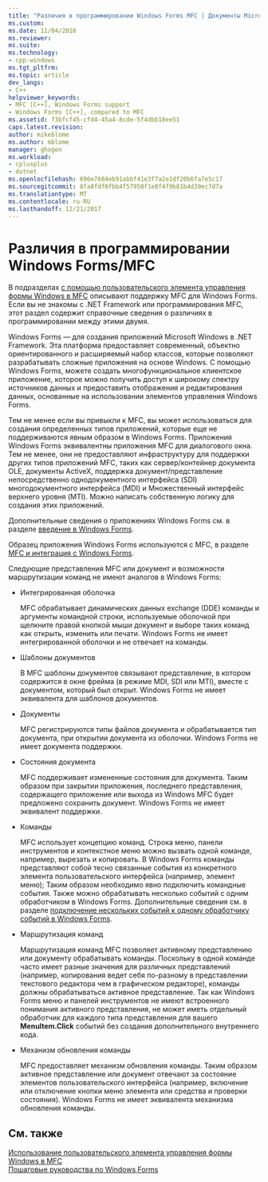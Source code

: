 ```yaml
---
title: "Различия в программировании Windows Forms MFC | Документы Microsoft"
ms.custom: 
ms.date: 11/04/2016
ms.reviewer: 
ms.suite: 
ms.technology:
- cpp-windows
ms.tgt_pltfrm: 
ms.topic: article
dev_langs:
- C++
helpviewer_keywords:
- MFC [C++], Windows Forms support
- Windows Forms [C++], compared to MFC
ms.assetid: f3bfcf45-cfd4-45a4-8cde-5f4dbb18ee51
caps.latest.revision: 
author: mikeblome
ms.author: mblome
manager: ghogen
ms.workload:
- cplusplus
- dotnet
ms.openlocfilehash: 696e7684eb91abbf41e3f7a2e1df20b6fa7e5c17
ms.sourcegitcommit: 8fa8fdf0fbb4f57950f1e8f4f9b81b4d39ec7d7a
ms.translationtype: MT
ms.contentlocale: ru-RU
ms.lasthandoff: 12/21/2017
---
```

# <a name="windows-formsmfc-programming-differences"></a>Различия в программировании Windows Forms/MFC
В подразделах [с помощью пользовательского элемента управления формы Windows в MFC](../dotnet/using-a-windows-form-user-control-in-mfc.md) описывают поддержку MFC для Windows Forms. Если вы не знакомы с .NET Framework или программирования MFC, этот раздел содержит справочные сведения о различиях в программировании между этими двумя.  
  
 Windows Forms — для создания приложений Microsoft Windows в .NET Framework. Эта платформа предоставляет современный, объектно ориентированного и расширяемый набор классов, которые позволяют разрабатывать сложные приложения на основе Windows. С помощью Windows Forms, можете создать многофункциональное клиентское приложение, которое можно получить доступ к широкому спектру источников данных и предоставить отображения и редактирования данных, основанные на использовании элементов управления Windows Forms.  
  
 Тем не менее если вы привыкли к MFC, вы может использоваться для создания определенных типов приложений, которые еще не поддерживаются явным образом в Windows Forms. Приложения Windows Forms эквивалентны приложения MFC для диалогового окна. Тем не менее, они не предоставляют инфраструктуру для поддержки других типов приложений MFC, таких как сервер/контейнер документа OLE, документы ActiveX, поддержка документ/представление непосредственно однодокументного интерфейса (SDI) многодокументного интерфейса (MDI) и Множественный интерфейс верхнего уровня (MTI). Можно написать собственную логику для создания этих приложений.  
  
 Дополнительные сведения о приложениях Windows Forms см. в разделе [введение в Windows Forms](/dotnet/framework/winforms/windows-forms-overview).  
  
 Образец приложения Windows Forms используются с MFC, в разделе [MFC и интеграция с Windows Forms](http://www.microsoft.com/downloads/details.aspx?FamilyID=987021bc-e575-4fe3-baa9-15aa50b0f599&displaylang=en).  
  
 Следующие представления MFC или документ и возможности маршрутизации команд не имеют аналогов в Windows Forms:  
  
-   Интегрированная оболочка  
  
     MFC обрабатывает динамических данных exchange (DDE) команды и аргументы командной строки, используемые оболочкой при щелкните правой кнопкой мыши документ и выборе таких команд как открыть, изменить или печати. Windows Forms не имеет интегрированной оболочки и не отвечает на команды.  
  
-   Шаблоны документов  
  
     В MFC шаблоны документов связывают представление, в котором содержится в окне фрейма (в режиме MDI, SDI или MTI), вместе с документом, который был открыт. Windows Forms не имеет эквивалента для шаблонов документов.  
  
-   Документы  
  
     MFC регистрируются типы файлов документа и обрабатывается тип документа, при открытии документа из оболочки. Windows Forms не имеет документа поддержки.  
  
-   Состояния документа  
  
     MFC поддерживает измененные состояния для документа. Таким образом при закрытии приложения, последнего представления, содержащего приложение или выхода из Windows MFC будет предложено сохранить документ. Windows Forms не имеет эквивалент поддержки.  
  
-   Команды  
  
     MFC использует концепцию команд. Строка меню, панели инструментов и контекстное меню можно вызвать одной команде, например, вырезать и копировать. В Windows Forms команды представляют собой тесно связанные события из конкретного элемента пользовательского интерфейса (например, элемент меню); Таким образом необходимо явно подключить командные события. Также можно обрабатывать несколько событий с одним обработчиком в Windows Forms. Дополнительные сведения см. в разделе [подключение нескольких событий к одному обработчику событий в Windows Forms](/dotnet/framework/winforms/how-to-connect-multiple-events-to-a-single-event-handler-in-windows-forms).  
  
-   Маршрутизация команд  
  
     Маршрутизация команд MFC позволяет активному представлению или документу обрабатывать команды. Поскольку в одной команде часто имеет разные значения для различных представлений (например, копирования ведет себя по-разному в представлении текстового редактора чем в графическом редакторе), команды должны обрабатываться активное представление. Так как Windows Forms меню и панелей инструментов не имеют встроенного понимания активного представления, не может иметь отдельный обработчик для каждого типа представления для вашего **MenuItem.Click** событий без создания дополнительного внутреннего кода.  
  
-   Механизм обновления команды  
  
     MFC предоставляет механизм обновления команды. Таким образом активное представление или документ отвечают за состояние элементов пользовательского интерфейса (например, включение или отключение кнопки меню элемента или средства и проверки состояния). Windows Forms не имеет эквивалента механизма обновления команды.  
  
## <a name="see-also"></a>См. также  
 [Использование пользовательского элемента управления формы Windows в MFC](../dotnet/using-a-windows-form-user-control-in-mfc.md)   
 [Пошаговые руководства по Windows Forms](http://msdn.microsoft.com/en-us/fd44d13d-4733-416f-aefc-32592e59e5d9)